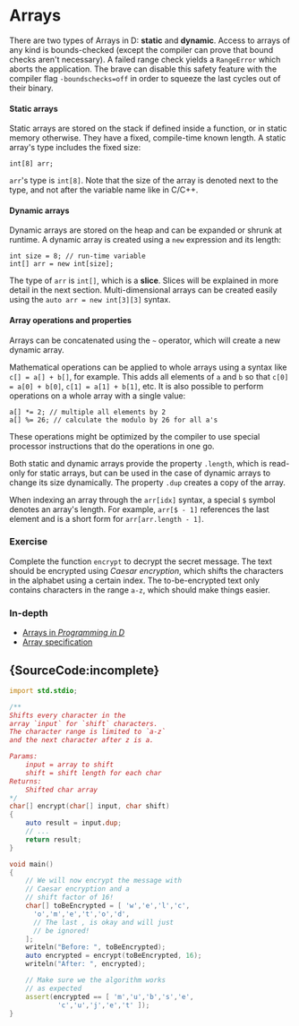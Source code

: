 # Arrays

There are two types of Arrays in D: **static** and **dynamic**.
Access to arrays of any kind is bounds-checked (except the compiler can prove
that bound checks aren't necessary).
A failed range check yields a `RangeError` which aborts the application.
The brave can disable this safety feature with the
compiler flag `-boundschecks=off`
in order to squeeze the last cycles out of their binary.

#### Static arrays

Static arrays are stored on the stack if defined inside a function,
or in static memory otherwise. They have a fixed,
compile-time known length. A static array's type includes
the fixed size:

    int[8] arr;

`arr`'s type is `int[8]`. Note that the size of the array is denoted
next to the type, and not after the variable name like in C/C++.

#### Dynamic arrays

Dynamic arrays are stored on the heap and can be expanded
or shrunk at runtime. A dynamic array is created using a `new` expression
and its length:

    int size = 8; // run-time variable
    int[] arr = new int[size];

The type of `arr` is `int[]`, which is a **slice**. Slices
will be explained in more detail in the next section. Multi-dimensional
arrays can be created easily using the `auto arr = new int[3][3]` syntax.

#### Array operations and properties

Arrays can be concatenated using the `~` operator, which
will create a new dynamic array.

Mathematical operations can
be applied to whole arrays using a syntax like `c[] = a[] + b[]`, for example.
This adds all elements of `a` and `b` so that
`c[0] = a[0] + b[0]`, `c[1] = a[1] + b[1]`, etc. It is also possible
to perform operations on a whole array with a single
value:

    a[] *= 2; // multiple all elements by 2
    a[] %= 26; // calculate the modulo by 26 for all a's

These operations might be optimized
by the compiler to use special processor instructions that
do the operations in one go.

Both static and dynamic arrays provide the property `.length`,
which is read-only for static arrays, but can be used in the case of 
dynamic arrays to change its size dynamically. The
property `.dup` creates a copy of the array.

When indexing an array through the `arr[idx]` syntax, a special
`$` symbol denotes an array's length. For example, `arr[$ - 1]` references
the last element and is a short form for `arr[arr.length - 1]`.

### Exercise

Complete the function `encrypt` to decrypt the secret message.
The text should be encrypted using *Caesar encryption*,
which shifts the characters in the alphabet using a certain index.
The to-be-encrypted text only contains characters in the range `a-z`,
which should make things easier.

### In-depth

- [Arrays in _Programming in D_](http://ddili.org/ders/d.en/arrays.html)
- [Array specification](https://dlang.org/spec/arrays.html)

## {SourceCode:incomplete}

```d
import std.stdio;

/**
Shifts every character in the
array `input` for `shift` characters.
The character range is limited to `a-z`
and the next character after z is a.

Params:
    input = array to shift
    shift = shift length for each char
Returns:
    Shifted char array
*/
char[] encrypt(char[] input, char shift)
{
    auto result = input.dup;
    // ...
    return result;
}

void main()
{
    // We will now encrypt the message with
    // Caesar encryption and a
    // shift factor of 16!
    char[] toBeEncrypted = [ 'w','e','l','c',
      'o','m','e','t','o','d',
      // The last , is okay and will just
      // be ignored!
    ];
    writeln("Before: ", toBeEncrypted);
    auto encrypted = encrypt(toBeEncrypted, 16);
    writeln("After: ", encrypted);

    // Make sure we the algorithm works
    // as expected
    assert(encrypted == [ 'm','u','b','s','e',
            'c','u','j','e','t' ]);
}
```
